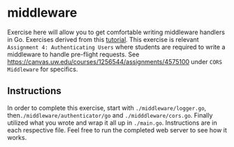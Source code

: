 # middleware
Exercise here will allow you to get comfortable writing middleware handlers in Go. Exercises derived from this [tutorial](https://drstearns.github.io/tutorials/gomiddleware/).
This exercise is relevant `Assignment 4: Authenticating Users` where students are required to write a middleware to handle
pre-flight requests. See https://canvas.uw.edu/courses/1256544/assignments/4575100 under `CORS Middleware` for specifics.

## Instructions 
In order to complete this exercise, start with `./middleware/logger.go`, then`./middleware/authenticator/go` and 
`./midddleware/cors.go`. Finally utilized what you wrote and wrap it all up in `./main.go`. Instructions are in each 
respective file. Feel free to run the completed web server to see how it works.
